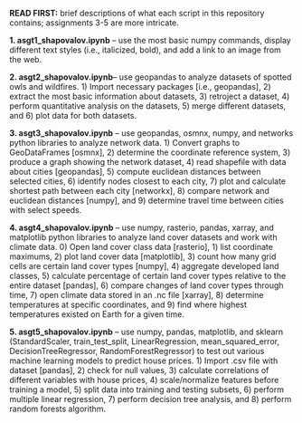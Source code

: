 **READ FIRST:** brief descriptions of what each script in this repository contains; assignments 3-5 are more intricate.

**1. asgt1_shapovalov.ipynb** – use the most basic numpy commands, display different text styles (i.e., italicized, bold), and add a link to an image from the web. 

**2. asgt2_shapovalov.ipynb**– use geopandas to analyze datasets of spotted owls and wildfires. 1) Import necessary packages [i.e., geopandas], 2) extract the most basic information about datasets, 3) retroject a dataset, 4) perform quantitative analysis on the datasets, 5) merge different datasets, and 6) plot data for both datasets. 

**3. asgt3_shapovalov.ipynb** – use geopandas, osmnx, numpy, and networks python libraries to analyze network data. 1) Convert graphs to GeoDataFrames [osmnx], 2) determine the coordinate reference system, 3) produce a graph showing the network dataset, 4) read shapefile with data about cities [geopandas], 5) compute euclidean distances between selected cities, 6) identify nodes closest to each city, 7) plot and calculate shortest path between each city [networkx], 8) compare network and euclidean distances [numpy], and 9) determine travel time between cities with select speeds.  

**4. asgt4_shapovalov.ipynb** – use numpy, rasterio, pandas, xarray, and matplotlib python libraries to analyze land cover datasets and work with climate data. 0) Open land cover class data [rasterio], 1) list coordinate maximums, 2) plot land cover data [matplotlib], 3) count how many grid cells are certain land cover types [numpy], 4) aggregate developed land classes, 5) calculate percentage of certain land cover types relative to the entire dataset [pandas], 6) compare changes of land cover types through time, 7) open climate data stored in an .nc file [xarray], 8) determine temperatures at specific coordinates, and 9) find where highest temperatures existed on Earth for a given time. 

**5. asgt5_shapovalov.ipynb** – use numpy, pandas, matplotlib, and sklearn (StandardScaler, train_test_split, LinearRegression, mean_squared_error, DecisionTreeRegressor, RandomForestRegressor) to test out various machine learning models to predict house prices. 1) Import .csv file with dataset [pandas], 2) check for null values, 3) calculate correlations of different variables with house prices, 4) scale/normalize features before training a model, 5) split data into training and testing subsets, 6) perform multiple linear regression, 7) perform decision tree analysis, and 8) perform random forests algorithm.
